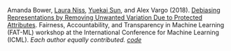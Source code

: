Amanda Bower, [Laura Niss](http://lauraniss.com), [Yuekai Sun](http://www-personal.umich.edu/~yuekai/), and Alex Vargo (2018). [Debiasing Representations by Removing Unwanted Variation Due to Protected Attributes](https://arxiv.org/pdf/1807.00461.pdf). Fairness, Accountability, and Transparency in Machine Learning (FAT-ML) workshop at the International Conference for Machine Learning (ICML). <i>Each author equally contributed.<i> [code](https://github.com/Amandarg/debias)
